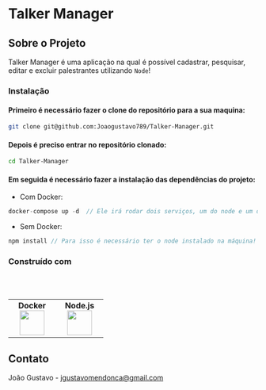 # Talker Manager

<a name="readme-top"></a>

## Sobre o Projeto

Talker Manager é uma aplicação na qual é possível cadastrar, pesquisar, editar e excluir palestrantes utilizando `Node`!

### Instalação
#### Primeiro é necessário fazer o clone do repositório para a sua maquina:
```bash
git clone git@github.com:Joaogustavo789/Talker-Manager.git
```
#### Depois é preciso entrar no repositório clonado:
```bash
cd Talker-Manager
```
#### Em seguida é necessário fazer a instalação das dependências do projeto:
- Com Docker:
```js
docker-compose up -d  // Ele irá rodar dois serviços, um do node e um do db!
```
- Sem Docker:
```js
npm install // Para isso é necessário ter o node instalado na máquina!
```

### Construído com
<br>
<br>
<table width="320px" align="center">
  <tbody>
    <tr valign="top">
      <td width="80px" align="center">
        <span><strong>Docker</strong></span>
        <img height="50" src="https://cdn.jsdelivr.net/gh/devicons/devicon/icons/docker/docker-plain-wordmark.svg" />
      </td>
      <td width="80px" align="center">
        <span><strong>Node.js</strong></span><br>
        <img height="50" src="https://cdn.jsdelivr.net/gh/devicons/devicon/icons/nodejs/nodejs-original.svg" />
      </td>
    </tr>
  </tbody>
</table>

## Contato

João Gustavo - jgustavomendonca@gmail.com
